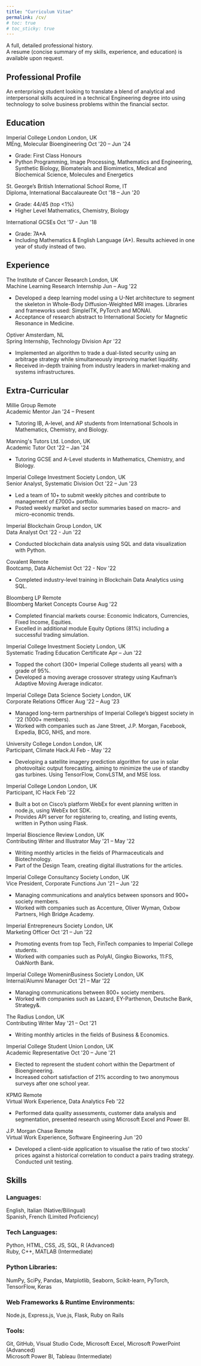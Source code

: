 ```yaml
---
title: "Curriculum Vitae"
permalink: /cv/
# toc: true
# toc_sticky: true
---
```


<link rel="stylesheet" href="../assets/css/cv_page.css">

<div class="page__content cv-section">
  
  A full, detailed professional history.<br>
  A resume (concise summary of my skills, experience, and education) is available upon request.

  <h2>Professional Profile</h2>
    <p>An enterprising student looking to translate a blend of analytical and interpersonal skills acquired in a technical Engineering degree into using technology to solve business problems within the financial sector.</p>
  
  <h2>Education</h2>
    <p>
      <span class="float-left">Imperial College London</span>
      <span class="float-right">London, UK</span><br>
      <span class="float-left">MEng, Molecular Bioengineering</span>
      <span class="float-right">Oct '20 – Jun '24</span><br>
      <ul class="cv-list">
        <li>Grade: First Class Honours</li>
        <li>Python Programming, Image Processing, Mathematics and Engineering, Synthetic Biology, Biomaterials and Biomimetics, Medical and Biochemical Science, Molecules and Energetics</li>
      </ul>
    </p>
    <p>
      <span class="float-left">St. George’s British International School</span>
      <span class="float-right">Rome, IT</span><br>
      <span class="float-left">Diploma, International Baccalaureate</span>
      <span class="float-right">Oct '18 – Jun '20</span> <br>
      <ul class="cv-list">
        <li>Grade: 44/45 (top <1%)</li>
        <li>Higher Level Mathematics, Chemistry, Biology</li>
      </ul>
      <div style="margin: 0.75em"></div>
      <span class="float-left">International GCSEs</span> 
      <span class="float-right">Oct '17 - Jun '18</span><br>
      <ul class="cv-list">
        <li>Grade: 7A*A</li>
        <li>Including Mathematics & English Language (A*). Results achieved in one year of study instead of two.</li>
      </ul>
    </p>

  <h2>Experience</h2>
    <p class="cv_item">
      <span class="float-left">The Institute of Cancer Research</span>
      <span class="float-right">London, UK</span><br>
      <span class="float-left">Machine Learning Research Internship</span>
      <span class="float-right">Jun – Aug '22</span><br>
    </p>
    <ul class="cv-list">
      <li>Developed a deep learning model using a U-Net architecture to segment the skeleton in Whole-Body Diffusion-Weighted MRI images. Libraries and frameworks used: SimpleITK, PyTorch and MONAI.</li>
      <li>Acceptance of research abstract to International Society for Magnetic Resonance in Medicine.</li>
    </ul>
    <p class="cv_item">
      <span class="float-left">Optiver</span>
      <span class="float-right">Amsterdam, NL</span><br>
      <span class="float-left">Spring Internship, Technology Division</span>
      <span class="float-right">Apr '22</span><br>
    </p>
    <ul class="cv-list">
      <li>Implemented an algorithm to trade a dual-listed security using an arbitrage strategy while simultaneously improving market liquidity.</li>
      <li>Received in-depth training from industry leaders in market-making and systems infrastructures.</li>
    </ul>

  <h2>Extra-Curricular</h2>
    <p class="cv_item">
      <span class="float-left">Millie Group</span>
      <span class="float-right">Remote</span><br>
      <span class="float-left">Academic Mentor</span>
      <span class="float-right">Jan '24 – Present</span><br>
    </p>
    <ul class="cv-list">
      <li>Tutoring IB, A-level, and AP students from International Schools in Mathematics, Chemistry, and Biology.</li>
    </ul>
    <p class="cv_item">
      <span class="float-left">Manning's Tutors Ltd.</span>
      <span class="float-right">London, UK</span><br>
      <span class="float-left">Academic Tutor</span>
      <span class="float-right">Oct '22 – Jan '24</span><br>
    </p>
    <ul class="cv-list">
      <li>Tutoring GCSE and A-Level students in Mathematics, Chemistry, and Biology.</li>
    </ul>
    <p class="cv_item">
      <span class="float-left">Imperial College Investment Society</span>
      <span class="float-right">London, UK</span><br>
      <span class="float-left">Senior Analyst, Systematic Division</span>
      <span class="float-right">Oct '22 – Jun '23</span><br>
    </p>
    <ul class="cv-list">
      <li>Led a team of 10+ to submit weekly pitches and contribute to management of £7000+ portfolio.</li>
      <li>Posted weekly market and sector summaries based on macro- and micro-economic trends.</li>
    </ul>
    <p class="cv_item">
      <span class="float-left">Imperial Blockchain Group</span>
      <span class="float-right">London, UK</span><br>
      <span class="float-left">Data Analyst</span>
      <span class="float-right">Oct '22 - Jun '22</span><br>
    </p>
    <ul class="cv-list">
      <li>Conducted blockchain data analysis using SQL and data visualization with Python.</li>
    </ul>
    <p class="cv_item">
      <span class="float-left">Covalent</span>
      <span class="float-right">Remote</span><br>
      <span class="float-left">Bootcamp, Data Alchemist</span>
      <span class="float-right">Oct '22 - Nov '22</span><br>
    </p>
    <ul class="cv-list">
      <li>Completed industry-level training in Blockchain Data Analytics using SQL.</li>
    </ul>
    <p class="cv_item">
      <span class="float-left">Bloomberg LP</span>
      <span class="float-right">Remote</span><br>
      <span class="float-left">Bloomberg Market Concepts Course</span>
      <span class="float-right">Aug '22</span><br>
    </p>
    <ul class="cv-list">
      <li>Completed financial markets course: Economic Indicators, Currencies, Fixed Income, Equities.</li>
      <li>Excelled in additional module Equity Options (81%) including a successful trading simulation.</li>
    </ul>
    <p class="cv_item">
      <span class="float-left">Imperial College Investment Society</span>
      <span class="float-right">London, UK</span><br>
      <span class="float-left">Systematic Trading Education Certificate</span>
      <span class="float-right">Apr – Jun '22</span><br>
    </p>
    <ul class="cv-list">
      <li>Topped the cohort (300+ Imperial College students all years) with a grade of 95%.</li>
      <li>Developed a moving average crossover strategy using Kaufman’s Adaptive Moving Average indicator.</li>
    </ul>
    <p class="cv_item">
      <span class="float-left">Imperial College Data Science Society</span>
      <span class="float-right">London, UK</span><br>
      <span class="float-left">Corporate Relations Officer</span>
      <span class="float-right">Aug '22 – Aug '23</span><br>
    </p>
    <ul class="cv-list">
      <li>Managed long-term partnerships of Imperial College’s biggest society in '22 (1000+ members).</li>
      <li>Worked with companies such as Jane Street, J.P. Morgan, Facebook, Expedia, BCG, NHS, and more.</li>
    </ul>
    <p class="cv_item">
      <span class="float-left">University College London</span>
      <span class="float-right">London, UK</span><br>
      <span class="float-left">Participant, Climate Hack.AI</span>
      <span class="float-right">Feb - May '22</span><br>
    </p>
    <ul class="cv-list">
      <li>Developing a satellite imagery prediction algorithm for use in solar photovoltaic output forecasting, aiming to minimize the use of standby gas turbines. Using TensorFlow, ConvLSTM, and MSE loss.</li>
    </ul>
    <p class="cv_item">
      <span class="float-left">Imperial College London</span>
      <span class="float-right">London, UK</span><br>
      <span class="float-left">Participant, IC Hack</span>
      <span class="float-right">Feb '22</span><br>
    </p>
    <ul class="cv-list">
      <li>Built a bot on Cisco’s platform WebEx for event planning written in node.js, using WebEx bot SDK.</li>
      <li>Provides API server for registering to, creating, and listing events, written in Python using Flask.</li>
    </ul>
    <p class="cv_item">
      <span class="float-left">Imperial Bioscience Review</span>
      <span class="float-right">London, UK</span><br>
      <span class="float-left">Contributing Writer and Illustrator</span>
      <span class="float-right">May '21 – May '22</span><br>
    </p>
    <ul class="cv-list">
      <li>Writing monthly articles in the fields of Pharmaceuticals and Biotechnology.</li>
      <li>Part of the Design Team, creating digital illustrations for the articles.</li>
    </ul>
    <p class="cv_item">
      <span class="float-left">Imperial College Consultancy Society</span>
      <span class="float-right">London, UK</span><br>
      <span class="float-left">Vice President, Corporate Functions</span>
      <span class="float-right">Jun '21 – Jun '22</span><br>
    </p>
    <ul class="cv-list">
      <li>Managing communications and analytics between sponsors and 900+ society members.</li>
      <li>Worked with companies such as Accenture, Oliver Wyman, Oxbow Partners, High Bridge Academy.</li>
    </ul>
    <p class="cv_item">
      <span class="float-left">Imperial Entrepreneurs Society</span>
      <span class="float-right">London, UK</span><br>
      <span class="float-left">Marketing Officer</span>
      <span class="float-right">Oct '21 – Jun '22</span><br>
    </p>
    <ul class="cv-list">
      <li>Promoting events from top Tech, FinTech companies to Imperial College students.</li>
      <li>Worked with companies such as PolyAI, Gingko Bioworks, 11:FS, OakNorth Bank.</li>
    </ul>
    <p class="cv_item">
      <span class="float-left">Imperial College WomeninBusiness Society</span>
      <span class="float-right">London, UK</span><br>
      <span class="float-left">Internal/Alumni Manager</span>
      <span class="float-right">Oct '21 – Mar '22</span><br>
    </p>
    <ul class="cv-list">
      <li>Managing communications between 800+ society members.</li>
      <li>Worked with companies such as Lazard, EY-Parthenon, Deutsche Bank, Strategy&.</li>
    </ul>
    <p class="cv_item">
      <span class="float-left">The Radius</span>
      <span class="float-right">London, UK</span><br>
      <span class="float-left">Contributing Writer</span>
      <span class="float-right">May '21 – Oct '21</span><br>
    </p>
    <ul class="cv-list">
      <li>Writing monthly articles in the fields of Business & Economics.</li>
    </ul>
    <p class="cv_item">
      <span class="float-left">Imperial College Student Union</span>
      <span class="float-right">London, UK</span><br>
      <span class="float-left">Academic Representative</span>
      <span class="float-right">Oct '20 – June '21</span><br>
    </p>
    <ul class="cv-list">
      <li>Elected to represent the student cohort within the Department of Bioengineering.</li>
      <li>Increased cohort satisfaction of 21% according to two anonymous surveys after one school year.</li>
    </ul>
    <p class="cv_item">
      <span class="float-left">KPMG</span>
      <span class="float-right">Remote</span><br>
      <span class="float-left">Virtual Work Experience, Data Analytics</span>
      <span class="float-right">Feb '22</span><br>
    </p>
    <ul class="cv-list">
      <li>Performed data quality assessments, customer data analysis and segmentation, presented research using Microsoft Excel and Power BI.</li>
    </ul>
    <p class="cv_item">
      <span class="float-left">J.P. Morgan Chase</span>
      <span class="float-right">Remote</span><br>
      <span class="float-left">Virtual Work Experience, Software Engineering</span>
      <span class="float-right">Jun '20</span><br>
    </p>
    <ul class="cv-list">
      <li>Developed a client-side application to visualise the ratio of two stocks’ prices against a historical correlation to conduct a pairs trading strategy. Conducted unit testing.</li>
    </ul>

  <h2>Skills</h2>
    <h3>Languages:</h3>
    <p>English, Italian (Native/Bilingual)<br>
    Spanish, French (Limited Proficiency)</p>
    <h3>Tech Languages:</h3>
    <p>Python, HTML, CSS, JS, SQL, R (Advanced)<br>
    Ruby, C++, MATLAB (Intermediate)</p>
    <h3>Python Libraries:</h3>
    <p>NumPy, SciPy, Pandas, Matplotlib, Seaborn, Scikit-learn, PyTorch, TensorFlow, Keras</p>
    <h3>Web Frameworks & Runtime Environments:</h3>
    <p>Node.js, Express.js, Vue.js, Flask, Ruby on Rails</p>
    <h3>Tools:</h3>
    <p>Git, GitHub, Visual Studio Code, Microsoft Excel, Microsoft PowerPoint (Advanced)<br>
    Microsoft Power BI, Tableau (Intermediate)</p>
    <!--  interests -->
    
</div>
